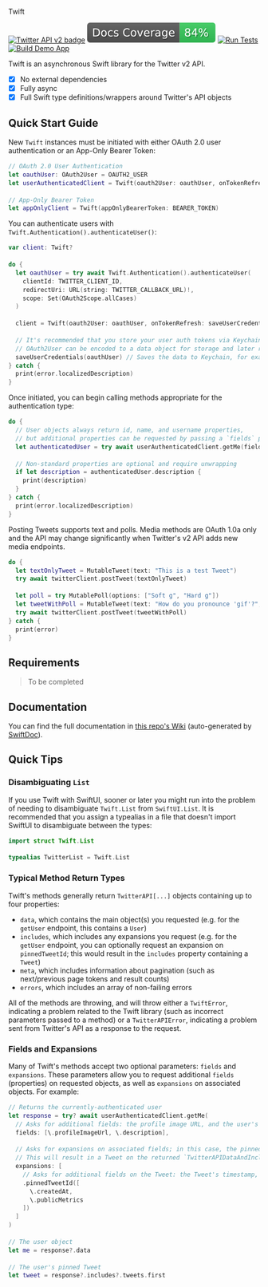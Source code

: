 Twift

[![Twitter API v2 badge](https://img.shields.io/endpoint?url=https%3A%2F%2Ftwbadges.glitch.me%2Fbadges%2Fv2)](https://developer.twitter.com/en/docs/twitter-api/early-access)
[![Documentation Coverage](https://github.com/daneden/Twift/blob/badges/.github/badges/coverage.svg)](https://github.com/daneden/Twift/wiki)
[![Run Tests](https://github.com/daneden/Twift/actions/workflows/ci.yml/badge.svg)](https://github.com/daneden/Twift/actions/workflows/ci.yml)
[![Build Demo App](https://github.com/daneden/Twift/actions/workflows/build.yml/badge.svg)](https://github.com/daneden/Twift/actions/workflows/build.yml)

Twift is an asynchronous Swift library for the Twitter v2 API.

- [x] No external dependencies
- [x] Fully async
- [x] Full Swift type definitions/wrappers around Twitter's API objects

## Quick Start Guide

New `Twift` instances must be initiated with either OAuth 2.0 user authentication or an App-Only Bearer Token:

```swift
// OAuth 2.0 User Authentication
let oauthUser: OAuth2User = OAUTH2_USER
let userAuthenticatedClient = Twift(oauth2User: oauthUser, onTokenRefresh: saveUserCredentials)

// App-Only Bearer Token
let appOnlyClient = Twift(appOnlyBearerToken: BEARER_TOKEN)
```

You can authenticate users with `Twift.Authentication().authenticateUser()`:

```swift
var client: Twift?

do {
  let oauthUser = try await Twift.Authentication().authenticateUser(
    clientId: TWITTER_CLIENT_ID,
    redirectUri: URL(string: TWITTER_CALLBACK_URL)!,
    scope: Set(OAuth2Scope.allCases)
  )
  
  client = Twift(oauth2User: oauthUser, onTokenRefresh: saveUserCredentials)
  
  // It's recommended that you store your user auth tokens via Keychain or another secure storage method.
  // OAuth2User can be encoded to a data object for storage and later retrieval.
  saveUserCredentials(oauthUser) // Saves the data to Keychain, for example
} catch {
  print(error.localizedDescription)
}
```

Once initiated, you can begin calling methods appropriate for the authentication type:

```swift
do {
  // User objects always return id, name, and username properties,
  // but additional properties can be requested by passing a `fields` parameter
  let authenticatedUser = try await userAuthenticatedClient.getMe(fields: [\.profilePhotoUrl, \.description])
  
  // Non-standard properties are optional and require unwrapping
  if let description = authenticatedUser.description {
    print(description)
  }
} catch {
  print(error.localizedDescription)
}
```

Posting Tweets supports text and polls. Media methods are OAuth 1.0a only and the API may change significantly when Twitter's v2 API adds new media endpoints.

```swift
do {
  let textOnlyTweet = MutableTweet(text: "This is a test Tweet")
  try await twitterClient.postTweet(textOnlyTweet)
  
  let poll = try MutablePoll(options: ["Soft g", "Hard g"])
  let tweetWithPoll = MutableTweet(text: "How do you pronounce 'gif'?", poll: poll)
  try await twitterClient.postTweet(tweetWithPoll)
} catch {
  print(error)
}
```

## Requirements

> To be completed

## Documentation

You can find the full documentation in [this repo's Wiki](https://github.com/daneden/Twift/wiki) (auto-generated by [SwiftDoc](https://github.com/SwiftDoc/swift-doc)). 

## Quick Tips

### Disambiguating `List`
If you use Twift with SwiftUI, sooner or later you might run into the problem of needing to disambiguate `Twift.List` from `SwiftUI.List`. It is recommended that you assign a typealias in a file that doesn't import SwiftUI to disambiguate between the types:

```swift
import struct Twift.List

typealias TwitterList = Twift.List
```

### Typical Method Return Types
Twift's methods generally return `TwitterAPI[...]` objects containing up to four properties:

- `data`, which contains the main object(s) you requested (e.g. for the `getUser` endpoint, this contains a `User`)
- `includes`, which includes any expansions you request (e.g. for the `getUser` endpoint, you can optionally request an expansion on `pinnedTweetId`; this would result in the `includes` property containing a `Tweet`)
- `meta`, which includes information about pagination (such as next/previous page tokens and result counts)
- `errors`, which includes an array of non-failing errors

All of the methods are throwing, and will throw either a `TwiftError`, indicating a problem related to the Twift library (such as incorrect parameters passed to a method) or a `TwitterAPIError`, indicating a problem sent from Twitter's API as a response to the request.

###  Fields and Expansions

Many of Twift's methods accept two optional parameters: `fields` and `expansions`. These parameters allow you to request additional `fields` (properties) on requested objects, as well as `expansions` on associated objects. For example:

```swift
// Returns the currently-authenticated user
let response = try? await userAuthenticatedClient.getMe(
  // Asks for additional fields: the profile image URL, and the user's description/bio
  fields: [\.profileImageUrl, \.description],
  
  // Asks for expansions on associated fields; in this case, the pinned Tweet ID.
  // This will result in a Tweet on the returned `TwitterAPIDataAndIncludes.includes`
  expansions: [
    // Asks for additional fields on the Tweet: the Tweet's timestamp, and public metrics (likes, retweets, and replies)
    .pinnedTweetId([
      \.createdAt,
      \.publicMetrics
    ])
  ]
)

// The user object
let me = response?.data

// The user's pinned Tweet
let tweet = response?.includes?.tweets.first
```
